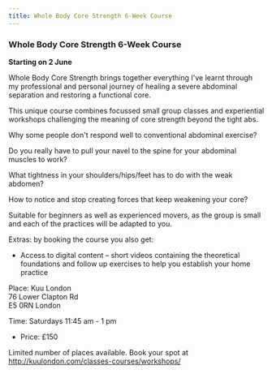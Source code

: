 ```yaml
---
title: Whole Body Core Strength 6-Week Course
---
```


### Whole Body Core Strength 6-Week Course

**Starting on 2 June**

Whole Body Core Strength brings together everything I've learnt through my
professional and personal journey of healing a severe abdominal separation and
restoring a functional core.

This unique course combines focussed small group classes and experiential
workshops challenging the meaning of core strength beyond the tight abs.

Why some people don't respond well to conventional abdominal exercise?

Do you really have to pull your navel to the spine for your abdominal muscles to
work?

What tightness in your shoulders/hips/feet has to do with the weak abdomen?

How to notice and stop creating forces that keep weakening your core?

Suitable for beginners as well as experienced movers, as the group is small and
each of the practices will be adapted to you.

Extras: by booking the course you also get:

* Access to digital content – short videos containing the theoretical
  foundations and follow up exercises to help you establish your home practice

Place: Kuu London  
76 Lower Clapton Rd  
E5 0RN London

Time: Saturdays 11:45 am - 1 pm

* Price: £150

Limited number of places available. Book your spot at
http://kuulondon.com/classes-courses/workshops/
